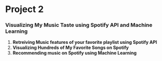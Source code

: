 # Project 2 
### Visualizing My Music Taste using Spotify API and Machine Learning

1. **Retreiving Music features of your favorite playlist using Spotify API**
2. **Visualizing Hundreds of My Favorite Songs on Spotify**
3. **Recommending music on Spotify using Machine Learning**
